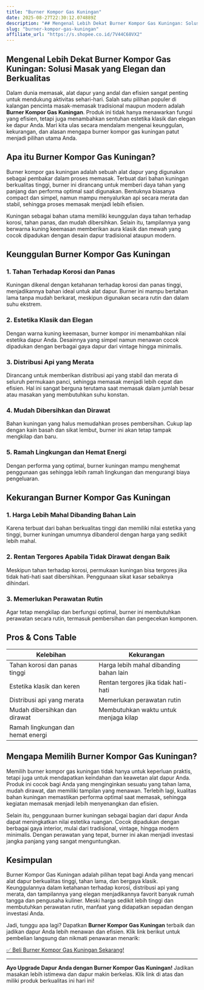 ```yaml
---
title: "Burner Kompor Gas Kuningan"
date: 2025-08-27T22:30:12.074889Z
description: "## Mengenal Lebih Dekat Burner Kompor Gas Kuningan: Solusi Masak yang Elegan dan Berkualitas..."
slug: "burner-kompor-gas-kuningan"
affiliate_url: "https://s.shopee.co.id/7V44C68VX2"
---
```

## Mengenal Lebih Dekat Burner Kompor Gas Kuningan: Solusi Masak yang Elegan dan Berkualitas

Dalam dunia memasak, alat dapur yang andal dan efisien sangat penting untuk mendukung aktivitas sehari-hari. Salah satu pilihan populer di kalangan pencinta masak-memasak tradisional maupun modern adalah **Burner Kompor Gas Kuningan**. Produk ini tidak hanya menawarkan fungsi yang efisien, tetapi juga menambahkan sentuhan estetika klasik dan elegan ke dapur Anda. Mari kita ulas secara mendalam mengenai keunggulan, kekurangan, dan alasan mengapa burner kompor gas kuningan patut menjadi pilihan utama Anda.

## Apa itu Burner Kompor Gas Kuningan?

Burner kompor gas kuningan adalah sebuah alat dapur yang digunakan sebagai pembakar dalam proses memasak. Terbuat dari bahan kuningan berkualitas tinggi, burner ini dirancang untuk memberi daya tahan yang panjang dan performa optimal saat digunakan. Bentuknya biasanya compact dan simpel, namun mampu menyalurkan api secara merata dan stabil, sehingga proses memasak menjadi lebih efisien.

Kuningan sebagai bahan utama memiliki keunggulan daya tahan terhadap korosi, tahan panas, dan mudah dibersihkan. Selain itu, tampilannya yang berwarna kuning keemasan memberikan aura klasik dan mewah yang cocok dipadukan dengan desain dapur tradisional ataupun modern.

## Keunggulan Burner Kompor Gas Kuningan

### 1. Tahan Terhadap Korosi dan Panas

Kuningan dikenal dengan ketahanan terhadap korosi dan panas tinggi, menjadikannya bahan ideal untuk alat dapur. Burner ini mampu bertahan lama tanpa mudah berkarat, meskipun digunakan secara rutin dan dalam suhu ekstrem.

### 2. Estetika Klasik dan Elegan

Dengan warna kuning keemasan, burner kompor ini menambahkan nilai estetika dapur Anda. Desainnya yang simpel namun menawan cocok dipadukan dengan berbagai gaya dapur dari vintage hingga minimalis.

### 3. Distribusi Api yang Merata

Dirancang untuk memberikan distribusi api yang stabil dan merata di seluruh permukaan panci, sehingga memasak menjadi lebih cepat dan efisien. Hal ini sangat berguna terutama saat memasak dalam jumlah besar atau masakan yang membutuhkan suhu konstan.

### 4. Mudah Dibersihkan dan Dirawat

Bahan kuningan yang halus memudahkan proses pembersihan. Cukup lap dengan kain basah dan sikat lembut, burner ini akan tetap tampak mengkilap dan baru.

### 5. Ramah Lingkungan dan Hemat Energi

Dengan performa yang optimal, burner kuningan mampu menghemat penggunaan gas sehingga lebih ramah lingkungan dan mengurangi biaya pengeluaran.

## Kekurangan Burner Kompor Gas Kuningan

### 1. Harga Lebih Mahal Dibanding Bahan Lain

Karena terbuat dari bahan berkualitas tinggi dan memiliki nilai estetika yang tinggi, burner kuningan umumnya dibanderol dengan harga yang sedikit lebih mahal.

### 2. Rentan Tergores Apabila Tidak Dirawat dengan Baik

Meskipun tahan terhadap korosi, permukaan kuningan bisa tergores jika tidak hati-hati saat dibersihkan. Penggunaan sikat kasar sebaiknya dihindari.

### 3. Memerlukan Perawatan Rutin

Agar tetap mengkilap dan berfungsi optimal, burner ini membutuhkan perawatan secara rutin, termasuk pembersihan dan pengecekan komponen.

## Pros & Cons Table

| Kelebihan                                | Kekurangan                                |
|------------------------------------------|------------------------------------------|
| Tahan korosi dan panas tinggi          | Harga lebih mahal dibanding bahan lain |
| Estetika klasik dan keren               | Rentan tergores jika tidak hati-hati   |
| Distribusi api yang merata             | Memerlukan perawatan rutin             |
| Mudah dibersihkan dan dirawat          | Membutuhkan waktu untuk menjaga kilap |
| Ramah lingkungan dan hemat energi     |                                            |

## Mengapa Memilih Burner Kompor Gas Kuningan?

Memilih burner kompor gas kuningan tidak hanya untuk keperluan praktis, tetapi juga untuk mendapatkan keindahan dan keawetan alat dapur Anda. Produk ini cocok bagi Anda yang menginginkan sesuatu yang tahan lama, mudah dirawat, dan memiliki tampilan yang menawan. Terlebih lagi, kualitas bahan kuningan memastikan performa optimal saat memasak, sehingga kegiatan memasak menjadi lebih menyenangkan dan efisien.

Selain itu, penggunaan burner kuningan sebagai bagian dari dapur Anda dapat meningkatkan nilai estetika ruangan. Cocok dipadukan dengan berbagai gaya interior, mulai dari tradisional, vintage, hingga modern minimalis. Dengan perawatan yang tepat, burner ini akan menjadi investasi jangka panjang yang sangat menguntungkan.

## Kesimpulan

Burner Kompor Gas Kuningan adalah pilihan tepat bagi Anda yang mencari alat dapur berkualitas tinggi, tahan lama, dan bergaya klasik. Keunggulannya dalam ketahanan terhadap korosi, distribusi api yang merata, dan tampilannya yang elegan menjadikannya favorit banyak rumah tangga dan pengusaha kuliner. Meski harga sedikit lebih tinggi dan membutuhkan perawatan rutin, manfaat yang didapatkan sepadan dengan investasi Anda.

Jadi, tunggu apa lagi? Dapatkan **Burner Kompor Gas Kuningan** terbaik dan jadikan dapur Anda lebih menawan dan efisien. Klik link berikut untuk pembelian langsung dan nikmati penawaran menarik:

[✅ Beli Burner Kompor Gas Kuningan Sekarang!](https://s.shopee.co.id/7V44C68VX2)

---

**Ayo Upgrade Dapur Anda dengan Burner Kompor Gas Kuningan!** Jadikan masakan lebih istimewa dan dapur makin berkelas. Klik link di atas dan miliki produk berkualitas ini hari ini!